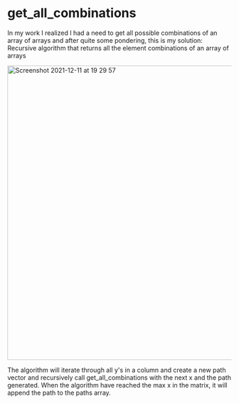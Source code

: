 # get_all_combinations
In my work I realized I had a need to get all possible combinations of an array of arrays and after quite some pondering, this is my solution:
Recursive algorithm that returns all the element combinations of an array of arrays


<img width="661" alt="Screenshot 2021-12-11 at 19 29 57" src="https://user-images.githubusercontent.com/42302892/145687619-7940b413-67cc-416f-933a-8cbe7b5c4e2c.png">

The algorithm will iterate through all y's in a column and create a new path vector and recursively call get_all_combinations with the next x and the path generated. 
When the algorithm have reached the max x in the matrix, it will append the path to the paths array.
